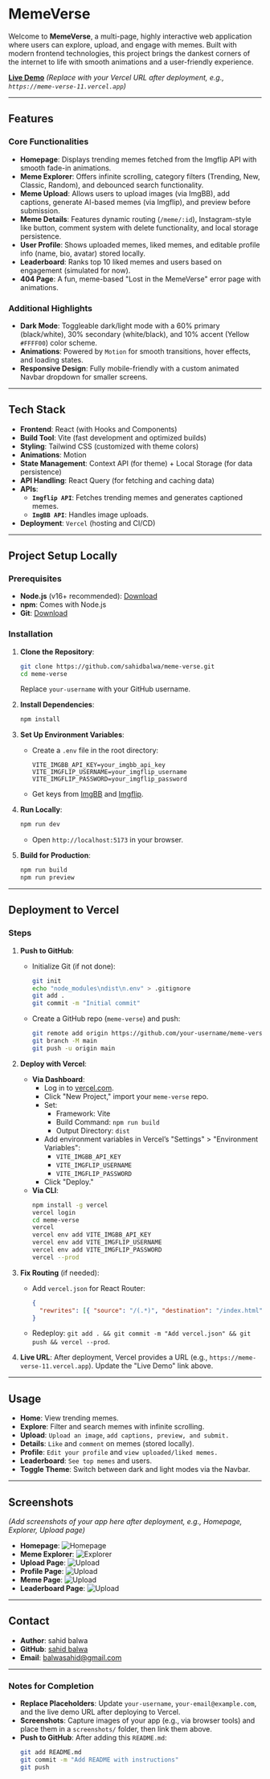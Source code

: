 
# MemeVerse

Welcome to **MemeVerse**, a multi-page, highly interactive web application where users can explore, upload, and engage with memes. Built with modern frontend technologies, this project brings the dankest corners of the internet to life with smooth animations and a user-friendly experience.

**[Live Demo](https://meme-verse-11.vercel.app)** *(Replace with your Vercel URL after deployment, e.g., `https://meme-verse-11.vercel.app`)*

---

## Features

### Core Functionalities
- **Homepage**: Displays trending memes fetched from the Imgflip API with smooth fade-in animations.
- **Meme Explorer**: Offers infinite scrolling, category filters (Trending, New, Classic, Random), and debounced search functionality.
- **Meme Upload**: Allows users to upload images (via ImgBB), add captions, generate AI-based memes (via Imgflip), and preview before submission.
- **Meme Details**: Features dynamic routing (`/meme/:id`), Instagram-style like button, comment system with delete functionality, and local storage persistence.
- **User Profile**: Shows uploaded memes, liked memes, and editable profile info (name, bio, avatar) stored locally.
- **Leaderboard**: Ranks top 10 liked memes and users based on engagement (simulated for now).
- **404 Page**: A fun, meme-based "Lost in the MemeVerse" error page with animations.

### Additional Highlights
- **Dark Mode**: Toggleable dark/light mode with a 60% primary (black/white), 30% secondary (white/black), and 10% accent (Yellow `#FFFF00`) color scheme.
- **Animations**: Powered by `Motion` for smooth transitions, hover effects, and loading states.
- **Responsive Design**: Fully mobile-friendly with a custom animated Navbar dropdown for smaller screens.

---

## Tech Stack

- **Frontend**: React (with Hooks and Components)
- **Build Tool**: Vite (fast development and optimized builds)
- **Styling**: Tailwind CSS (customized with theme colors)
- **Animations**: Motion
- **State Management**: Context API (for theme) + Local Storage (for data persistence)
- **API Handling**: React Query (for fetching and caching data)
- **APIs**:
  - **`Imgflip API`**: Fetches trending memes and generates captioned memes.
  - **`ImgBB API`**: Handles image uploads.
- **Deployment**: `Vercel` (hosting and CI/CD)

---

## Project Setup Locally

### Prerequisites
- **Node.js** (v16+ recommended): [Download](https://nodejs.org/)
- **npm**: Comes with Node.js
- **Git**: [Download](https://git-scm.com/)

### Installation
1. **Clone the Repository**:
   ```bash
   git clone https://github.com/sahidbalwa/meme-verse.git
   cd meme-verse
   ```
   Replace `your-username` with your GitHub username.

2. **Install Dependencies**:
   ```bash
   npm install
   ```

3. **Set Up Environment Variables**:
   - Create a `.env` file in the root directory:
     ```
     VITE_IMGBB_API_KEY=your_imgbb_api_key
     VITE_IMGFLIP_USERNAME=your_imgflip_username
     VITE_IMGFLIP_PASSWORD=your_imgflip_password
     ```
   - Get keys from [ImgBB](https://api.imgbb.com/) and [Imgflip](https://imgflip.com/api).

4. **Run Locally**:
   ```bash
   npm run dev
   ```
   - Open `http://localhost:5173` in your browser.

5. **Build for Production**:
   ```bash
   npm run build
   npm run preview
   ```

---

## Deployment to Vercel

### Steps
1. **Push to GitHub**:
   - Initialize Git (if not done):
     ```bash
     git init
     echo "node_modules\ndist\n.env" > .gitignore
     git add .
     git commit -m "Initial commit"
     ```
   - Create a GitHub repo (`meme-verse`) and push:
     ```bash
     git remote add origin https://github.com/your-username/meme-verse.git
     git branch -M main
     git push -u origin main
     ```

2. **Deploy with Vercel**:
   - **Via Dashboard**:
     - Log in to [vercel.com](https://vercel.com).
     - Click "New Project," import your `meme-verse` repo.
     - Set:
       - Framework: Vite
       - Build Command: `npm run build`
       - Output Directory: `dist`
     - Add environment variables in Vercel’s "Settings" > "Environment Variables":
       - `VITE_IMGBB_API_KEY`
       - `VITE_IMGFLIP_USERNAME`
       - `VITE_IMGFLIP_PASSWORD`
     - Click "Deploy."
   - **Via CLI**:
     ```bash
     npm install -g vercel
     vercel login
     cd meme-verse
     vercel
     vercel env add VITE_IMGBB_API_KEY
     vercel env add VITE_IMGFLIP_USERNAME
     vercel env add VITE_IMGFLIP_PASSWORD
     vercel --prod
     ```

3. **Fix Routing** (if needed):
   - Add `vercel.json` for React Router:
     ```json
     {
       "rewrites": [{ "source": "/(.*)", "destination": "/index.html" }]
     }
     ```
   - Redeploy: `git add . && git commit -m "Add vercel.json" && git push && vercel --prod`.

4. **Live URL**: After deployment, Vercel provides a URL (e.g., `https://meme-verse-11.vercel.app`). Update the "Live Demo" link above.

---

## Usage
- **Home**: View trending memes.
- **Explore**: Filter and search memes with infinite scrolling.
- **Upload**: `Upload an image`, `add captions, preview, and submit.`
- **Details**: `Like` and `comment` on memes (stored locally).
- **Profile**: `Edit your profile` and `view uploaded/liked memes.`
- **Leaderboard**: `See top memes` and users.
- **Toggle Theme**: Switch between dark and light modes via the Navbar.

---

## Screenshots
*(Add screenshots of your app here after deployment, e.g., Homepage, Explorer, Upload page)*

- **Homepage**: ![Homepage](screenshots/Screenshot%202025-02-26%20225347.png)
- **Meme Explorer**: ![Explorer](screenshots/Screenshot%202025-02-26%20225714.png)
- **Upload Page**: ![Upload](screenshots/Screenshot%202025-02-26%20225741.png)
- **Profile Page**: ![Upload](screenshots/Screenshot%202025-02-26%20230124.png)
- **Meme Page**: ![Upload](screenshots/Screenshot%202025-02-26%20230044.png)
- **Leaderboard Page**: ![Upload](screenshots/Screenshot%202025-02-26%20230150.png)

---





## Contact
- **Author**: sahid balwa
- **GitHub**: [sahid balwa](https://github.com/sahidbalwa)
- **Email**: balwasahid@gmail.com

---

### Notes for Completion
- **Replace Placeholders**: Update `your-username`, `your-email@example.com`, and the live demo URL after deploying to Vercel.
- **Screenshots**: Capture images of your app (e.g., via browser tools) and place them in a `screenshots/` folder, then link them above.
- **Push to GitHub**: After adding this `README.md`:
  ```bash
  git add README.md
  git commit -m "Add README with instructions"
  git push
  ```

